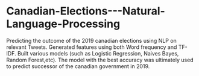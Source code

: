 # Canadian-Elections---Natural-Language-Processing
Predicting the outcome of the 2019 canadian elections using NLP on relevant Tweets. 
Generated features using both Word frequency and TF-IDF. Built various models (such as Logistic Regression, Naives Bayes, Random Forest,etc). 
The model with the best accuracy was ultimately used to predict successor of the canadian government in 2019. 
